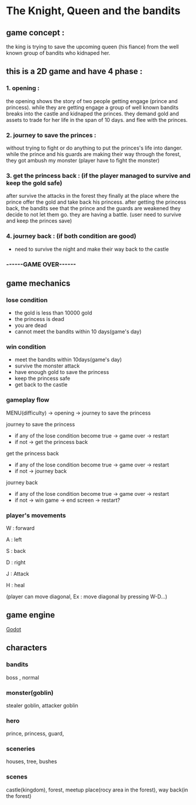  # The Knight, Queen and the bandits


## game concept :


the king is trying to save the upcoming queen (his fiance) from the well known group of bandits who kidnaped her.


## this is a 2D game and have 4 phase : 


### 1. opening : 


the opening shows the story of two people getting engage (prince and princess).
while they are getting engage a group of well known bandits breaks into the castle and kidnaped the princes.
they demand gold and assets to trade for her life in the span of 10 days. and flee with the princes.


### 2. journey to save the princes :


without trying to fight or do anything to put the princes's life into danger.
while the prince and his guards are making their way through the forest, they got ambush my monster (player have to fight the monster)


### 3. get the princess back :  (if the player managed to survive and keep the gold safe) 


after survive the attacks in the forest they finally at the place where the prince offer the gold and take back his princess.
after getting the princess back, the bandits see that the prince and the guards are weakened they decide to not let them go. 
they are having a battle. (user need to survive and keep the princes save)


### 4. journey back : (if both condition are good)


- need to survive the night and make their way back to the castle


### ------GAME OVER------


## game mechanics  


### lose condition 


- the gold is less than 10000 gold
- the princess is dead
- you are dead
- cannot meet the bandits within 10 days(game's day)


### win condition


- meet the bandits within 10days(game's day)
- survive the monster attack
- have enough gold to save the princess
- keep the princess safe
- get back to the castle


### gameplay flow


MENU(difficulty) ->  opening -> journey to save the princess 


journey to save the princess
- if any of the lose condition become true -> game over -> restart
- if not ->  get the princess back 


get the princess back 
- if any of the lose condition become true -> game over -> restart
- if not -> journey back 


journey back 
- if any of the lose condition become true -> game over -> restart
- if not -> win game -> end screen -> restart?


### player's movements


W : forward


A : left


S : back


D : right


J : Attack


H : heal


(player can move diagonal, Ex : move diagonal by pressing W-D...)


## game engine 


[Godot](https://godotengine.org/)


## characters 


### bandits


boss , normal


### monster(goblin) 


stealer goblin, attacker goblin


### hero 


prince, princess, guard, 


### sceneries 


houses, tree, bushes


### scenes


castle(kingdom), forest, meetup place(rocy area in the forest), way back(in the forest)



